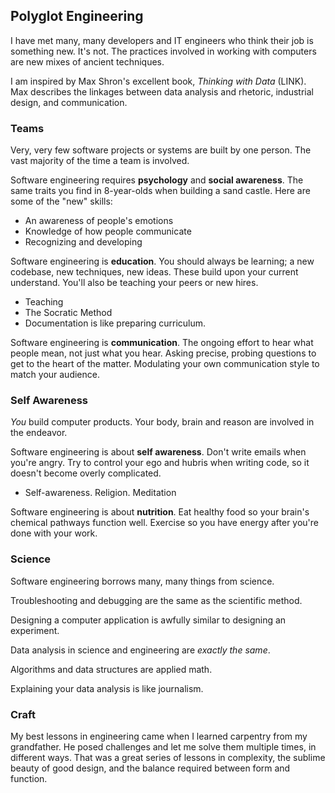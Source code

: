 ## Polyglot Engineering


I have met many, many developers and IT engineers who think their job is something new. It's not. The practices involved in working with computers are new mixes of ancient techniques.

I am inspired by Max Shron's excellent book, *Thinking with Data* (LINK). Max describes the linkages between data analysis and rhetoric, industrial design, and communication.

### Teams

Very, very few software projects or systems are built by one person. The vast majority of the time a team is involved.

Software engineering requires **psychology** and **social awareness**. The same traits you find in 8-year-olds when building a sand castle. Here are some of the "new" skills:

* An awareness of people's emotions
* Knowledge of how people communicate
* Recognizing and developing

Software engineering is **education**. You should always be learning; a new codebase, new techniques, new ideas. These build upon your current understand. You'll also be teaching your peers or new hires.

* Teaching
* The Socratic Method
* Documentation is like preparing curriculum. 

Software engineering is **communication**. The ongoing effort to hear what people mean, not just what you hear. Asking precise, probing questions to get to the heart of the matter. Modulating your own communication style to match your audience. 


### Self Awareness

*You* build computer products. Your body, brain and reason are involved in the endeavor. 

Software engineering is about **self awareness**. Don't write emails when you're angry. Try to control your ego and hubris when writing code, so it doesn't become overly complicated.

* Self-awareness. Religion. Meditation


Software engineering is about **nutrition**. Eat healthy food so your brain's chemical pathways function well. Exercise so you have energy after you're done with your work. 


### Science

Software engineering borrows many, many things from science.

Troubleshooting and debugging are the same as the scientific method.

Designing a computer application is awfully similar to designing an experiment.

Data analysis in science and engineering are *exactly the same*.

Algorithms and data structures are applied math.

Explaining your data analysis is like journalism.

### Craft

My best lessons in engineering came when I learned carpentry from my grandfather. He posed challenges and let me solve them multiple times, in different ways. That was a great series of lessons in complexity, the sublime beauty of good design, and the balance required between form and function.